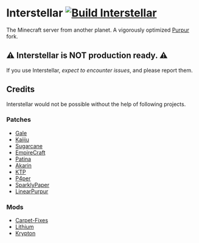 # Interstellar [![Build Interstellar](https://github.com/notsatvrn/Interstellar/actions/workflows/build.yml/badge.svg)](https://github.com/notsatvrn/Interstellar/actions/workflows/build.yml)

The Minecraft server from another planet.
A vigorously optimized [Purpur](https://purpurmc.org) fork.

## ⚠️ Interstellar is NOT production ready. ⚠️

If you use Interstellar, *expect to encounter issues*, and please report them.

## Credits

Interstellar would not be possible without the help of following projects.

### Patches

- [Gale](https://github.com/GaleMC/Gale)
- [Kaiiju](https://github.com/KaiijuMC/Kaiiju)
- [Sugarcane](https://github.com/SugarcaneMC/Sugarcane)
- [EmpireCraft](https://github.com/starlis/empirecraft)
- [Patina](https://github.com/PatinaMC/Patina)
- [Akarin](https://github.com/Akarin-project/Akarin)
- [KTP](https://github.com/lynxplay/ktp)
- [P4per](https://github.com/acrylic-style/P4per)
- [SparklyPaper](https://github.com/SparklyPower/SparklyPaper)
- [LinearPurpur](https://github.com/StupidCraft/LinearPurpur)

### Mods

- [Carpet-Fixes](https://github.com/fxmorin/carpet-fixes)
- [Lithium](https://github.com/CaffeineMC/lithium-fabric)
- [Krypton](https://github.com/astei/krypton)
